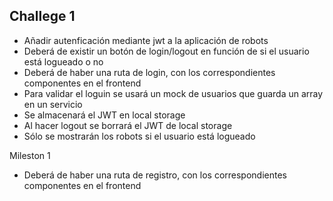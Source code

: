 ## Challege 1

- Añadir autenficación mediante jwt a la aplicación de robots
- Deberá de existir un botón de login/logout en función de si el usuario está logueado o no
- Deberá de haber una ruta de login, con los correspondientes componentes en el frontend
- Para validar el loguin se usará un mock de usuarios que guarda un array en un servicio
- Se almacenará el JWT en local storage
- Al hacer logout se borrará el JWT de local storage
- Sólo se mostrarán los robots si el usuario está logueado

Mileston 1

- Deberá de haber una ruta de registro, con los correspondientes componentes en el frontend
